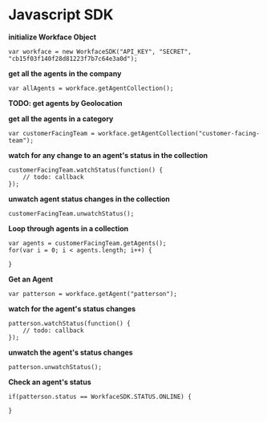 Javascript SDK
======

**initialize Workface Object**
```
var workface = new WorkfaceSDK("API_KEY", "SECRET", "cb15f03f140f28d81223f7b7c64e3a0d");
```

**get all the agents in the company**
```
var allAgents = workface.getAgentCollection();
```

**TODO: get agents by Geolocation**

**get all the agents in a category**
```
var customerFacingTeam = workface.getAgentCollection("customer-facing-team");
```

**watch for any change to an agent's status in the collection**
```
customerFacingTeam.watchStatus(function() {
	// todo: callback
});
```

**unwatch agent status changes in the collection**
```
customerFacingTeam.unwatchStatus();
```

**Loop through agents in a collection**
```
var agents = customerFacingTeam.getAgents();
for(var i = 0; i < agents.length; i++) {

}
```

**Get an Agent**
```
var patterson = workface.getAgent("patterson");
```

**watch for the agent's status changes**
```
patterson.watchStatus(function() {
	// todo: callback
});
```

**unwatch the agent's status changes**
```
patterson.unwatchStatus();
```

**Check an agent's status**
```
if(patterson.status == WorkfaceSDK.STATUS.ONLINE) {

}
```